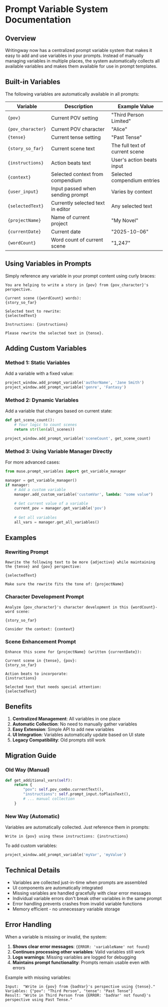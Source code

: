 # Prompt Variable System Documentation

## Overview

Writingway now has a centralized prompt variable system that makes it easy to add and use variables in your prompts. Instead of manually managing variables in multiple places, the system automatically collects all available variables and makes them available for use in prompt templates.

## Built-in Variables

The following variables are automatically available in all prompts:

| Variable | Description | Example Value |
|----------|-------------|---------------|
| `{pov}` | Current POV setting | "Third Person Limited" |
| `{pov_character}` | Current POV character | "Alice" |
| `{tense}` | Current tense setting | "Past Tense" |
| `{story_so_far}` | Current scene text | The full text of current scene |
| `{instructions}` | Action beats text | User's action beats input |
| `{context}` | Selected context from compendium | Selected compendium entries |
| `{user_input}` | Input passed when sending prompt | Varies by context |
| `{selectedText}` | Currently selected text in editor | Any selected text |
| `{projectName}` | Name of current project | "My Novel" |
| `{currentDate}` | Current date | "2025-10-06" |
| `{wordCount}` | Word count of current scene | "1,247" |

## Using Variables in Prompts

Simply reference any variable in your prompt content using curly braces:

```
You are helping to write a story in {pov} from {pov_character}'s perspective.

Current scene ({wordCount} words):
{story_so_far}

Selected text to rewrite:
{selectedText}

Instructions: {instructions}

Please rewrite the selected text in {tense}.
```

## Adding Custom Variables

### Method 1: Static Variables

Add a variable with a fixed value:

```python
project_window.add_prompt_variable('authorName', 'Jane Smith')
project_window.add_prompt_variable('genre', 'Fantasy')
```

### Method 2: Dynamic Variables

Add a variable that changes based on current state:

```python
def get_scene_count():
    # Your logic to count scenes
    return str(len(all_scenes))

project_window.add_prompt_variable('sceneCount', get_scene_count)
```

### Method 3: Using Variable Manager Directly

For more advanced cases:

```python
from muse.prompt_variables import get_variable_manager

manager = get_variable_manager()
if manager:
    # Add a custom variable
    manager.add_custom_variable('customVar', lambda: "some value")
    
    # Get current value of a variable
    current_pov = manager.get_variable('pov')
    
    # Get all variables
    all_vars = manager.get_all_variables()
```

## Examples

### Rewriting Prompt
```
Rewrite the following text to be more {adjective} while maintaining the {tense} and {pov} perspective:

{selectedText}

Make sure the rewrite fits the tone of: {projectName}
```

### Character Development Prompt  
```
Analyze {pov_character}'s character development in this {wordCount}-word scene:

{story_so_far}

Consider the context: {context}
```

### Scene Enhancement Prompt
```
Enhance this scene for {projectName} (written {currentDate}):

Current scene in {tense}, {pov}:
{story_so_far}

Action beats to incorporate:
{instructions}

Selected text that needs special attention:
{selectedText}
```

## Benefits

1. **Centralized Management**: All variables in one place
2. **Automatic Collection**: No need to manually gather variables
3. **Easy Extension**: Simple API to add new variables
4. **UI Integration**: Variables automatically update based on UI state
5. **Legacy Compatibility**: Old prompts still work

## Migration Guide

### Old Way (Manual)
```python
def get_additional_vars(self):
    return {
        "pov": self.pov_combo.currentText(),
        "instructions": self.prompt_input.toPlainText(),
        # ... manual collection
    }
```

### New Way (Automatic)
Variables are automatically collected. Just reference them in prompts:
```
Write in {pov} using these instructions: {instructions}
```

To add custom variables:
```python
project_window.add_prompt_variable('myVar', 'myValue')
```

## Technical Details

- Variables are collected just-in-time when prompts are assembled
- UI components are automatically integrated
- Missing variables are handled gracefully with clear error messages
- Individual variable errors don't break other variables in the same prompt
- Error handling prevents crashes from invalid variable functions
- Memory efficient - no unnecessary variable storage

## Error Handling

When a variable is missing or invalid, the system:

1. **Shows clear error messages**: `{ERROR: 'variableName' not found}`
2. **Continues processing other variables**: Valid variables still work
3. **Logs warnings**: Missing variables are logged for debugging
4. **Maintains prompt functionality**: Prompts remain usable even with errors

Example with missing variables:
```
Input:  "Write in {pov} from {badVar}'s perspective using {tense}."
Variables: {"pov": "Third Person", "tense": "Past Tense"}
Result: "Write in Third Person from {ERROR: 'badVar' not found}'s perspective using Past Tense."
```